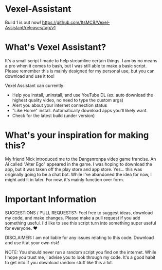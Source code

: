 # Vexel-Assistant
Build 1 is out now! https://github.com/ItsMCB/Vexel-Assistant/releases/tag/v1

# What's Vexel Assistant?
It's a small script I made to help streamline certain things. I am by no means a pro when it comes to bash, but I was still able to make a basic script. Please remember this is mainly designed for my personal use, but you can download and use it too!

Vexel Assistant can currently:
- Help you install, uninstall, and use YouTube DL (ex. auto download the highest quality video, no need to type the custom args)
- Alert you about your internet connection status
- "Like Home" install. Automatically download apps you'll likely want.
- Check for the latest build (under version)


# What's your inspiration for making this?
My friend Nick introduced me to the Danganronpa video game francise. An AI called "Alter Ego" appeared in the game. I was hoping to download the app, but it was taken off the play store and app store. Yes... this was originally going to be a chat bot. While I've abandoned the idea for now, I might add it in later. For now, it's mainly function over form.

# Important Information

SUGGESTIONS / PULL REQUESTS?:
Feel free to suggest ideas, download my code, and make changes. Please make a pull request if you add something useful. I'd like to see this script turn into something super useful for everyone. ❤️ 

DISCLAIMER:
I am not liable for any issues relating to this code. Download and use it at your own risk!

NOTE:
You should never run a random script you find on the internet. While I hope you trust me, I advise you to look through my code. It's a good habit to get into if you download random stuff like this a lot.
